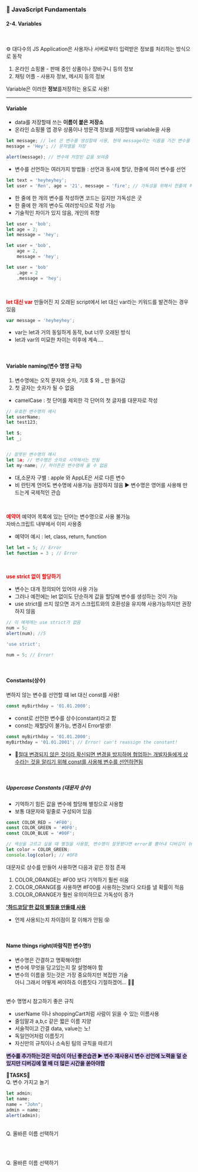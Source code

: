 ### 💾 JavaScript Fundamentals   
#### 2-4. Variables   

<br>

⚙ 대다수의 JS Application은 사용자나 서버로부터 입력받은 정보를 처리하는 방식으로 동작   
1. 온라인 쇼핑몰 - 판매 중인 상품이나 장바구니 등의 정보   
2. 채팅 어플 - 사용자 정보, 메시지 등의 정보   

Variable은 이러한 **정보**를저장하는 용도로 사용!   

***

#### Variable    
- data를 저장할때 쓰는 **이름이 붙은 저장소**   
- 온라인 쇼핑몰 앱 경우 상품이나 방문객 정보를 저장할때 variable을 사용   

```javascript
let message; // let 은 변수를 생성할때 사용, 현재 message라는 이름을 가진 변수를 선언함
message = 'Hey'; // 문자열을 저장

alert(message); // 변수에 저장된 값을 보여줌
```   

- 변수를 선언하는 여러가지 방법들 : 선언과 동시에 할당, 한줄에 여러 변수를 선언    
```javascript
let text = 'heyheyhey';
let user = 'Ren', age = '21', message = 'fire'; // 가독성을 위해서 한줄에 하나씩 작성하는 것을 추천
```   

- 한 줄에 한 개의 변수를 작성하면 코드는 길지만 가독성은 굿    
- 한 줄에 한 개의 변수도 여러방식으로 작성 가능
- 기술적인 차이가 있지 않음, 개인의 취향    

```javascript
let user = 'bob';
let age = 2;
let message = 'hey';

let user = 'bob',
    age = 2,
    message = 'hey';

let user = 'bob'
    ,age = 2
    ,message = 'hey';
```   

<br/>

**<span style='color:red'>let 대신 var</span>**
만들어진 지 오래된 script에서 let 대신 var라는 키워드를 발견하는 경우있음   
```javascript
var message = 'heyheyhey';
```    
- var는 let과 거의 동일하게 동작, but 너무 오래된 방식   
- let과 var의 미묘한 차이는 이후에 계속....    

<br/>

#### Variable naming(변수 명명 규칙)    
1. 변수명에는 오직 문자와 숫자, 기호 $ 와 _ 만 들어감   
2. 첫 글자는 숫자가 될 수 없음   

- camelCase : 첫 단어를 제외한 각 단어의 첫 글자를 대문자로 작성   
```javascript
// 유효한 변수명의 예시
let userName;
let test123;

let $;
let _;


// 잘못된 변수명의 예시
let 1a; // 변수명은 숫자로 시작해서는 안됨
let my-name; // 하이픈은 변수명에 올 수 없음

```   

- 대,소문자 구별 : apple 와 AppLE은 서로 다른 변수   
- 비 란틴계 언어도 변수명에 사용가능 권장하지 않음 ▶ 변수명은 영어를 사용해 만드는게 국제적인 관습   

<br/>

**<span style='color:red'>예약어</span>**
예약어 목록에 있는 단어는 변수명으로 사용 불가능   
자바스크립트 내부에서 이미 사용중   

- 예약어 예시 : let, class, return, function   

```javascript
let let = 5; // Error
let function = 3 ; // Error
``` 

<br/>

**<span style='color:red'>use strict 없이 할당하기</span>**   
- 변수는 대개 정의되어 있어야 사용 가능   
- 그러나 예전에는 let 없이도 단순하게 값을 할당해 변수를 생성하는 것이 가능   
- use strict를 쓰지 않으면 과거 스크립트와의 호환성을 유지해 사용가능하지만 권장하지 않음   

```javascript
// 이 예제에는 use strict가 없음
num = 5;
alert(num); //5
```   

```javascript
'use strict';

num = 5; // Error!
```

<br>

#### Constants(상수)   
변하지 않는 변수를 선언할 떄 let 대신 const를 사용!   
```javascript
const myBirthday = '01.01.2000';
```   
- const로 선언한 변수를 상수(constant)라고 함
- const는 재할당이 불가능, 변경시 Error발생!   
```javascript
const myBirthday = '01.01.2000';
myBirthday = '01.01.2001'; // Error! can't reassign the constant!
```   
- 🔑<U>절대 변경되지 않은 것이라 확신되면 변경을 방지하며 협업하는 개발자들에게 상수라는 것을 알리기 위해 const를 사용해 변수를 선언하면됨</U>    


<br/>


##### Uppercase Constants (대문자 상수)    
- 기억하기 힘든 값을 변수에 할당해 별칭으로 사용함   
- 보통 대문자와 밑줄로 구성되어 있음   

```javascript
const COLOR_RED = '#F00';
const COLOR_GREEN = '#0F0';
const COLOR_BLUE = '#00F';

// 색상을 고르고 싶을 때 별칭을 사용함, 변수명이 잘못됐다면 error를 뿜어내 디버깅이 쉬워짐
let color = COLOR_GREEN;
console.log(color); // #0F0
```    

대문자로 상수를 만들어 사용하면 다음과 같은 장점 존재    
1. COLOR_ORANGE는 #F00 보다 기억하기 훨씬 쉬움   
2. COLOR_ORANGE를 사용하면 #F00를 사용하는것보다 오타를 낼 확률이 적음    
3. COLOR_ORANGE가 훨씬 유의미하므로 가독성이 증가   

<U>**'하드코딩'한 값의 별칭을 만들떄 사용**</U>   

- 언제 사용되는지 차이점이 잘 이해가 안됨 😵   

<br/>

#### Name things right(바람직한 변수명!)   
- 변수명은 간결하고 명확해야함!   
- 변수에 무엇을 담고있는지 잘 설명해야 함   
- 변수의 이름을 짓는것은 가장 중요하지만 복잡한 기술    
아니 그래서 어떻게 써야하죠 이름짓다 기절하겠어... 🤷‍♂️   

<br/>
변수 명명시 참고하기 좋은 규칙   

- userName 이나 shoppingCart처럼 사람이 읽을 수 있는 이름사용   
- 줄임말과 a,b,c 같은 짧은 이름 지양   
- 서술적이고 간결 data, value는 노!   
- 독일언어처럼 이름짓기   
- 자신만의 규칙이나 소속된 팀의 규칙을 따르기   

**<span style='background-color:#dcf' >변수를 추가하는것은 악습이 아닌 좋은습관 ▶ 변수 재사용시 변수 선언에 노력을 덜 순 있지만 디버깅에 열 배 더 많은 시간을 쏟아야함</sapn>**   


🧾**TASKS**🧾   
Q. 변수 가지고 놀기   
```javascript
let admin;
let name;
name = "John";
admin = name;
alert(admin);
```   
<br/>
Q. 올바른 이름 선택하기   

```javascript

```  

<br/>

Q. 올바른 이름 선택하기   
```